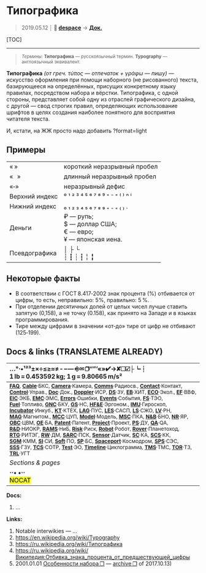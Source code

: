 # Типографика
> 2019.05.12 ┊ **🚀 [despace](index.md)** → **[Док.](doc.md)**

[TOC]

---

> <small>*Термины:* **Типографика** — русскоязычный термин. **Typography** — англоязычный эквивалент.</small>

**Типогра́фика** *(от греч. τύπος — отпечаток + γράφω — пишу)* — искусство оформления при помощи наборного (не рисованного) текста, базирующееся на определённых, присущих конкретному языку правилах, посредством набора и вёрстки. Типографика, с одной стороны, представляет собой одну из отраслей графического дизайна, с другой — свод строгих правил, определяющих использование шрифтов в целях создания наиболее понятного для восприятия читателя текста.

И, кстати, на ЖЖ просто надо добавить ?format=light



## Примеры
|||
|:--|:--|
|« »  |короткий неразрывный пробел  |
|« »  |длинный неразрывный пробел  |
|«‑»  |неразрывный дефис  |
|Верхний индекс  |⁰ ¹ ² ³ ⁴ ⁵ ⁶ ⁷ ⁸ ⁹ ⁺ ⁻ ⁼ ⁽ ⁾ ⁿ ⁱ  |
|Нижний индекс  |₀ ₁ ₂ ₃ ₄ ₅ ₆ ₇ ₈ ₉ ₊ ₋ ₌ ₍ ₎ .  |
|Деньги  |₽ — рупь;<br> $ — доллар США;<br> € — евро;<br> ¥ — японская иена.  |
|Псевдографика  |│ ├ └<br> ┆ ┇ ┊ ┋ ╎ ╏  |



## Некоторые факты
   - В соответствии с ГОСТ 8.417‑2002 знак процента (%) отбивается от цифры, то есть, неправильно: 5%, правильно: 5 %.
   - При отделении десятичных долей от целых чисел лучше ставить запятую (0,158), а не точку (0.158), как принято на Западе и в языках программирования.
   - Тире между цифрами в значении «от‑до» тире от цифр не отбивают (125‑199).



<p style="page-break-after:always"> </p>

## Docs & links (TRANSLATEME ALREADY)
|…°·•¹²³±×÷≤≥≈≠ ‑ −— ⎆✉ ❐“”’«»✔→✘☐☑├┕┆ 1 lb = 0.453592 kg; 1 g = 9.80665 m/s²|
|:--|
|<small>**[FAQ](faq.md)**, **[Cable](cable.md)**·БКС, **[Camera](camera.md)**·Камера, **[Comms](comms.md)**·Радиосв., **[Contact](contact.md)**·Контакт, **[Control](control.md)**·Управ., **[Doc](doc.md)**·Док., **[Doppler](doppler.md)**·ИСР, **[DS](ds.md)**·ЗУ, **[EB](eb.md)**·ХИТ, **[ECO](ecology.md)**·Экол., **[EF](ef.md)**·ВВФ, **[ElC](elc.md)**·ЭКБ, **[EMC](emc.md)**·ЭМС, **[Errors](error.md)**·Ошибки, **[Events](event.md)**·События, **[FS](fs.md)**·ТЭО, **[Fuel](fuel.md)**·Топливо, **[GNC](gnc.md)**·БКУ, **[GS](scs.md)**·НС, **[HF&E](hfe.md)**·Эргоном., **[IMU](imu.md)**·Гироскоп, **[Incubator](incubator.md)**·Инкуб., **[KT](kt.md)**·КТЕХ, **[LAG](lag.md)**·ПУC, **[LES](les.md)**·САСП, **[LS](ls.md)**·СЖО, **[LV](lv.md)**·РН, **[MAG](mag.md)**·Магнитом., **[MCC](mcc.md)**·ЦУП, **[Model](model.md)**·Модель, **[MSC](sc.md)**·ПКА, **[N&B](nnb.md)**·БНО, **[NR](nr.md)**·ЯР, **[OBC](obc.md)**·ЦВМ, **[OE](oe.md)**·БА, **[Patent](патент.md)**·Патент, **[Project](project.md)**·Проект, **[PS](ps.md)**·ДУ, **[QA](quality.md)**·QA, **[R&D](rnd.md)**·НИОКР, **[RAMS](rams.md)**·НиБ, **[Risk](risk.md)**·Риск, **[Robot](robotics.md)**·Робот, **[Rover](rover.md)**·Планетоход, **[RTG](rtg.md)**·РИТЭГ, **[RW](rw.md)**·ДМ, **[SARC](sarc.md)**·ПСК, **[Sensor](sensor.md)**·Датчик, **[SC](sc.md)**·КА, **[SCS](scs.md)**·КК, **[SGM](sgm.md)**·КММ, **[SI](si.md)**·СИ, **[Soft](soft.md)**·ПО, **[SP](sp.md)**·БС, **[Spaceport](spaceport.md)**·Космодром, **[SPS](sps.md)**·СЭС, **[SSS](sss.md)**·ГЗУ, **[TCS](tcs.md)**·СОТР, **[Test](test.md)**·ЭО, **[Timeline](timeline.md)**·Циклограмма, **[TMS](tms.md)**·ТМС, **[TOR](tor.md)**·ТЗ, **[TRL](trl.md)**·УГТ</small>|
|*Sections & pages*|
|**··• [](.md) •··**<br> <mark>NOCAT</mark> |

**Docs:**

   1. …

**Links:**

   1. Notable interwikies — …
   1. <https://en.wikipedia.org/wiki/Typography>
   1. <https://ru.wikipedia.org/wiki/Типографика>
   1. <https://ru.wikipedia.org/wiki/Википедия:Отбивка_знака_процента_от_предшествующей_цифры>
   1. 2001.01.01 [Особенности набора ❐](http://web.archive.org/web/20080313061322/mamble.nm.ru/nabor.htm) — [archive ❐](f/archive/20010101_1.djvu) of 2017.10.13)

